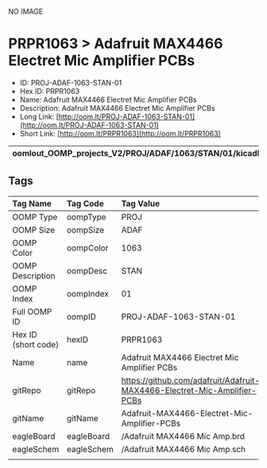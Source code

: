


  
NO IMAGE  
# PRPR1063 > Adafruit MAX4466 Electret Mic Amplifier PCBs

- ID: PROJ-ADAF-1063-STAN-01
- Hex ID: PRPR1063
- Name: Adafruit MAX4466 Electret Mic Amplifier PCBs
- Description: Adafruit MAX4466 Electret Mic Amplifier PCBs
- Long Link: [http://oom.lt/PROJ-ADAF-1063-STAN-01](http://oom.lt/PROJ-ADAF-1063-STAN-01)
- Short Link: [http://oom.lt/PRPR1063](http://oom.lt/PRPR1063)
  

|oomlout_OOMP_projects_V2/PROJ/ADAF/1063/STAN/01/kicadPcb3dFront.png|oomlout_OOMP_projects_V2/PROJ/ADAF/1063/STAN/01/kicadPcb3dBack.png|oomlout_OOMP_projects_V2/PROJ/ADAF/1063/STAN/01/kicadPcb3d.png||
| :---: | :---: | :---: | :---: |

## Tags
  

|Tag Name|Tag Code|Tag Value|
| :--- | :--- | :--- |
|OOMP Type|oompType|PROJ|
|OOMP Size|oompSize|ADAF|
|OOMP Color|oompColor|1063|
|OOMP Description|oompDesc|STAN|
|OOMP Index|oompIndex|01|
|Full OOMP ID|oompID|PROJ-ADAF-1063-STAN-01|
|Hex ID (short code)|hexID|PRPR1063|
|Name|name|Adafruit MAX4466 Electret Mic Amplifier PCBs|
|gitRepo|gitRepo|https://github.com/adafruit/Adafruit-MAX4466-Electret-Mic-Amplifier-PCBs|
|gitName|gitName|Adafruit-MAX4466-Electret-Mic-Amplifier-PCBs|
|eagleBoard|eagleBoard|/Adafruit MAX4466 Mic Amp.brd|
|eagleSchem|eagleSchem|/Adafruit MAX4466 Mic Amp.sch|
||||
